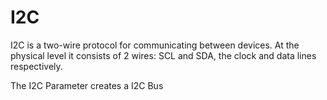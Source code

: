 # I2C

I2C is a two-wire protocol for communicating between devices. At the physical level it consists of 2 wires: SCL and SDA, the clock and data lines respectively.

The I2C Parameter creates a I2C Bus